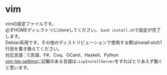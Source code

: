 # vim
vimの設定ファイルです。  
必ずHOMEディレクトリにcloneしてください。
```bash install.sh```で設定が完了します。  
Debian系用です。その他のディストリビューションで使用する際はinstall.shの1行目を書き換えてください。  
対応言語：C言語、F#、Coq、OCaml、Haskell、Python  
[vim-lsp-setting](https://github.com/mattn/vim-lsp-settings#supported-languages)に記載のある言語は```:LspInstallServer```をすればとりあえず動くと思います。
